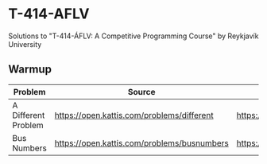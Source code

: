 # T-414-AFLV
Solutions to "T-414-ÁFLV: A Competitive Programming Course" by Reykjavík University



## Warmup

| Problem             | Source                                      | Solution                                                    |
| ------------------- | ------------------------------------------- | ----------------------------------------------------------- |
| A Different Problem | https://open.kattis.com/problems/different  | https://github.com/kantuni/Kattis/blob/master/different.cc  |
| Bus Numbers         | https://open.kattis.com/problems/busnumbers | https://github.com/kantuni/Kattis/blob/master/busnumbers.cc |

